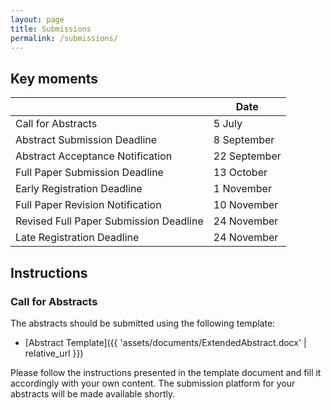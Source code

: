 ```yaml
---
layout: page
title: Submissions
permalink: /submissions/
---
```


## Key moments

|                                       | Date            |
| ------------------------------------- | --------------- |
| Call for Abstracts                    | 5 July          |
| Abstract Submission Deadline          | 8 September     |
| Abstract Acceptance Notification      | 22 September    |
| Full Paper Submission Deadline        | 13 October      |
| Early Registration Deadline           | 1 November      |
| Full Paper Revision Notification      | 10 November     |
| Revised Full Paper Submission Deadline| 24 November     |
| Late Registration Deadline            | 24 November     |

## Instructions

### Call for Abstracts
The abstracts should be submitted using the following template: 
- [Abstract Template]({{ 'assets/documents/ExtendedAbstract.docx' | relative_url }})

Please follow the instructions presented in the template document and fill it accordingly with your own content.
The submission platform for your abstracts will be made available shortly.